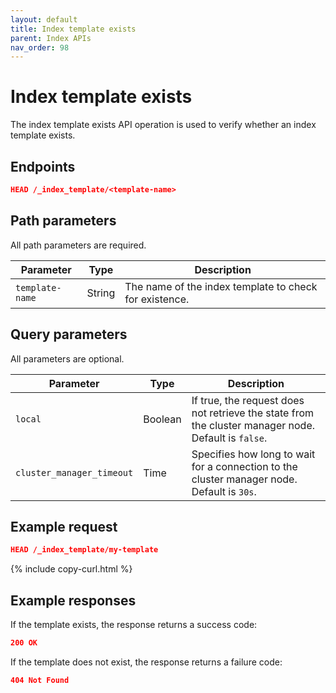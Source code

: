 ```yaml
---
layout: default
title: Index template exists
parent: Index APIs
nav_order: 98
---
```


# Index template exists

The index template exists API operation is used to verify whether an index template exists.

## Endpoints

```json
HEAD /_index_template/<template-name>
```

## Path parameters

All path parameters are required.

| Parameter       | Type   | Description                                        |
| --------------- | ------ | -------------------------------------------------- |
| `template-name` | String | The name of the index template to check for existence. |

## Query parameters

All parameters are optional.

| Parameter                 | Type    | Description                                                                                          |
| ------------------------- | ------- | ---------------------------------------------------------------------------------------------------- |
| `local`                   | Boolean | If true, the request does not retrieve the state from the cluster manager node. Default is `false`. |
| `cluster_manager_timeout` | Time    | Specifies how long to wait for a connection to the cluster manager node. Default is `30s`.           |

## Example request

```json
HEAD /_index_template/my-template
```
{% include copy-curl.html %}

## Example responses

If the template exists, the response returns a success code:

```json
200 OK
```

If the template does not exist, the response returns a failure code:

```json
404 Not Found
```
